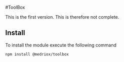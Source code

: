 #ToolBox

This is the first version. This is therefore not complete.

## Install

To install the module execute the following command
```
npm install @medriox/toolbox
```
